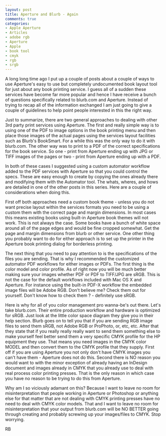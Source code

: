 ```yaml
---
layout: post
title: Aperture and Blurb - Again
comments: true
categories:
- Apple Aperture
- Articles
- adobe rgb
- Aperture
- Apple
- book tool
- cmyk
- rgb
- srgb
---
```

A long long time ago I put up a couple of posts about a couple of ways to use Aperture's easy to use but completely undocumented book layout tool for just about any book printing service. I guess all of a sudden these services have become far more popular and hence I have receive a bunch of questions specifically related to blurb.com and Aperture. Instead of trying to recap all of the information exchanged I am just going to give a couple of guidelines to help point people interested in this the right way.

Just to summarize, there are two general approaches to dealing with other 3rd party print services using Aperture. The first and really simple way is to using one of the PDF to image options in the book printing menu and then place those images of the actual pages using the services layout facilities such as Blurb's BookSmart. For a while this was the only way to do it with blurb.com. The other way was to print to a PDF of the correct specifications for the book service. So one - print from Aperture ending up with JPG or TIFF images of the pages or two - print from Aperture ending up with a PDF.

In both of these cases I suggested using a custom automator workflow added to the PDF services with Aperture so that you could control the specs. These are easy enough to create by copying the ones already there and modifying them with the Automator tool. The whats, wheres, and hows are detailed in one of the other posts in this series. Here are a couple of considerations when doing this.

First off both approaches need a custom book theme - unless you do not want precise layout within the services formats you need to be using a custom them with the correct page and margin dimensions. In most cases this means existing books using built-in Aperture book themes will not work. This is not always the case. Some books have a bunch of white space around all of the page edges and would be fine cropped somewhat. Get the page and margin dimensions from blurb or other service. One other thing you probably want to do for either approach is to set up the printer in the Aperture book printing dialog for borderless printing.

The next thing that you need to pay attention to is the specifications of the files you are sending. That is why I recommended the customized automator PDF workflows for either images or PDFs. The first thing is the color model and color profile. As of right now you will be much better making sure your images whether PDF or PDF to TIFF/JPG are sRGB. This is not the case for the default workflows included with Mac OS X and Aperture. For instance using the built-in PDF-X workflow the embedded image files will be Adobe RGB. Don't believe me? Check them out for yourself. Don't know how to check them ? - definitely use sRGB.

Here is why for all of you color management pro wanna-be's out there. Let's take blurb.com. Their entire production workflow and hardware is optimized for sRGB. Just look at the little color space diagram they give you in their help section. Blurb goes on to tell you that if you are sending RGB image files to send them sRGB, not Adobe RGB or ProPhoto, or, etc, etc. After that they state that if you really really really want to send them something else to make yourself feel better send them a very specific CMYK profile for the HP equipment they use. That means you need images in the CMYK color MODEL and then convert them to the CMYK profile that they supply. First off if you are using Aperture you not only don't have CMYK images you can't have them - Aperture does not do this. Second there is NO reason you would want to with the minor exception of already having an InDesign document and images already in CMYK that you already use to deal with real process color printing presses. That is the only reason in which case you have no reason to be trying to do this from Aperture.

Why am I so viciously adamant on this? Because I want to leave no room for misinterpretation that people working in Aperture or Photoshop or anything else for that matter that are not dealing with CMYK printing presses have no need to deal with CMYK color models. That and I want to leave no room for misinterpretation that your output from blurb.com will be NO BETTER going through creating and probably screwing up your images/files to CMYK. Stop worrying.

RB